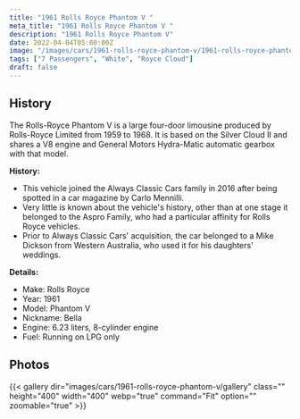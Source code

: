 ```yaml
---
title: "1961 Rolls Royce Phantom V "
meta_title: "1961 Rolls Royce Phantom V "
description: "1961 Rolls Royce Phantom V"
date: 2022-04-04T05:00:00Z
image: "/images/cars/1961-rolls-royce-phantom-v/1961-rolls-royce-phantom-v.jpg"
tags: ["7 Passengers", "White", "Royce Cloud"]
draft: false
---
```

## History

The Rolls-Royce Phantom V is a large four-door limousine produced by Rolls-Royce Limited from 1959 to 1968. It is based on the Silver Cloud II and shares a V8 engine and General Motors Hydra-Matic automatic gearbox with that model.

**History:**
- This vehicle joined the Always Classic Cars family in 2016 after being spotted in a car magazine by Carlo Mennilli.
- Very little is known about the vehicle's history, other than at one stage it belonged to the Aspro Family, who had a particular affinity for Rolls Royce vehicles.
- Prior to Always Classic Cars' acquisition, the car belonged to a Mike Dickson from Western Australia, who used it for his daughters' weddings.

**Details:**
- Make: Rolls Royce
- Year: 1961
- Model: Phantom V
- Nickname: Bella
- Engine: 6.23 liters, 8-cylinder engine
- Fuel: Running on LPG only

## Photos
{{< gallery dir="images/cars/1961-rolls-royce-phantom-v/gallery" class="" height="400" width="400" webp="true" command="Fit" option="" zoomable="true" >}}
